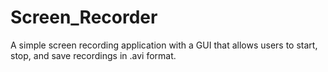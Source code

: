 # Screen_Recorder
A simple screen recording application with a GUI that allows users to start, stop, and save recordings in .avi format.
